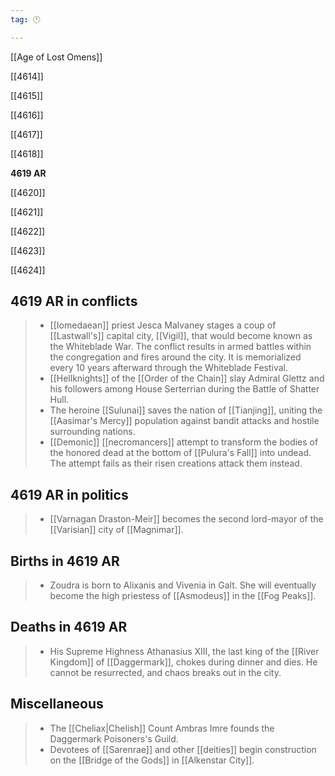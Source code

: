 ```yaml
---
tag: 🕛

---
```

[[Age of Lost Omens]]


[[4614]]

[[4615]]

[[4616]]

[[4617]]

[[4618]]

**4619 AR**

[[4620]]

[[4621]]

[[4622]]

[[4623]]

[[4624]]



## 4619 AR in conflicts

>  - [[Iomedaean]] priest Jesca Malvaney stages a coup of [[Lastwall's]] capital city, [[Vigil]], that would become known as the Whiteblade War. The conflict results in armed battles within the congregation and fires around the city. It is memorialized every 10 years afterward through the Whiteblade Festival.
>  - [[Hellknights]] of the [[Order of the Chain]] slay Admiral Glettz and his followers among House Serterrian during the Battle of Shatter Hull.
>  - The heroine [[Sulunai]] saves the nation of [[Tianjing]], uniting the [[Aasimar's Mercy]] population against bandit attacks and hostile surrounding nations.
>  - [[Demonic]] [[necromancers]] attempt to transform the bodies of the honored dead at the bottom of [[Pulura's Fall]] into undead. The attempt fails as their risen creations attack them instead.


## 4619 AR in politics

>  - [[Varnagan Draston-Meir]] becomes the second lord-mayor of the [[Varisian]] city of [[Magnimar]].


## Births in 4619 AR

>  - Zoudra is born to Alixanis and Vivenia in Galt. She will eventually become the high priestess of [[Asmodeus]] in the [[Fog Peaks]].


## Deaths in 4619 AR

>  - His Supreme Highness Athanasius XIII, the last king of the [[River Kingdom]] of [[Daggermark]], chokes during dinner and dies. He cannot be resurrected, and chaos breaks out in the city.


## Miscellaneous

>  - The [[Cheliax|Chelish]] Count Ambras Imre founds the Daggermark Poisoners's Guild.
>  - Devotees of [[Sarenrae]] and other [[deities]] begin construction on the [[Bridge of the Gods]] in [[Alkenstar City]].






